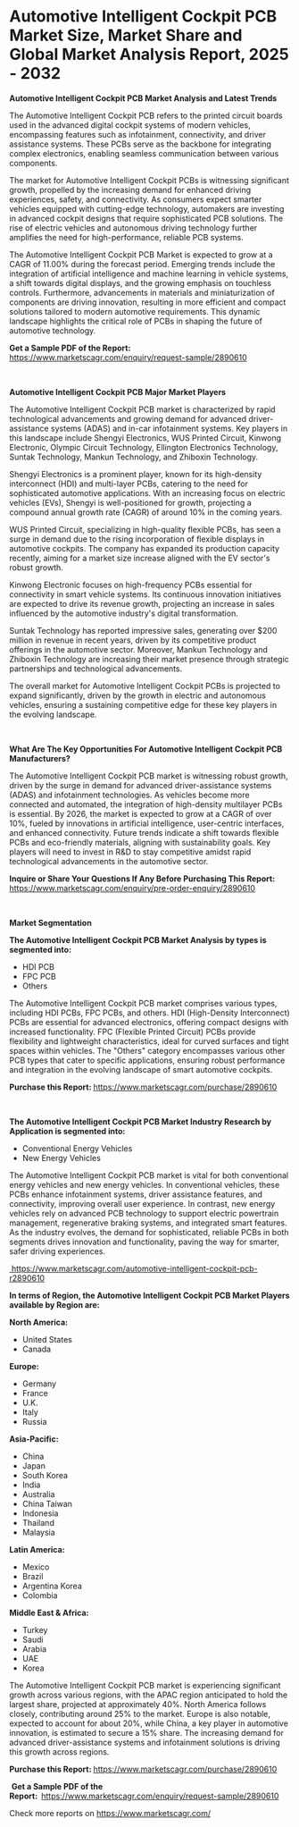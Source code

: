 <p><h1>Automotive Intelligent Cockpit PCB Market Size, Market Share and Global Market Analysis Report, 2025 - 2032</h1></p><p><strong>Automotive Intelligent Cockpit PCB Market Analysis and Latest Trends</strong></p>
<p><p>The Automotive Intelligent Cockpit PCB refers to the printed circuit boards used in the advanced digital cockpit systems of modern vehicles, encompassing features such as infotainment, connectivity, and driver assistance systems. These PCBs serve as the backbone for integrating complex electronics, enabling seamless communication between various components.</p><p>The market for Automotive Intelligent Cockpit PCBs is witnessing significant growth, propelled by the increasing demand for enhanced driving experiences, safety, and connectivity. As consumers expect smarter vehicles equipped with cutting-edge technology, automakers are investing in advanced cockpit designs that require sophisticated PCB solutions. The rise of electric vehicles and autonomous driving technology further amplifies the need for high-performance, reliable PCB systems.</p><p>The Automotive Intelligent Cockpit PCB Market is expected to grow at a CAGR of 11.00% during the forecast period. Emerging trends include the integration of artificial intelligence and machine learning in vehicle systems, a shift towards digital displays, and the growing emphasis on touchless controls. Furthermore, advancements in materials and miniaturization of components are driving innovation, resulting in more efficient and compact solutions tailored to modern automotive requirements. This dynamic landscape highlights the critical role of PCBs in shaping the future of automotive technology.</p></p>
<p><strong>Get a Sample PDF of the Report:&nbsp;</strong> <a href="https://www.marketscagr.com/enquiry/request-sample/2890610?utm_campaign=3192&utm_medium=2&utm_source=Github&utm_content=ia&utm_term=14032025&utm_id=automotive-intelligent-cockpit-pcb">https://www.marketscagr.com/enquiry/request-sample/2890610</a></p>
<p>&nbsp;</p>
<p><strong>Automotive Intelligent Cockpit PCB Major Market Players</strong></p>
<p><p>The Automotive Intelligent Cockpit PCB market is characterized by rapid technological advancements and growing demand for advanced driver-assistance systems (ADAS) and in-car infotainment systems. Key players in this landscape include Shengyi Electronics, WUS Printed Circuit, Kinwong Electronic, Olympic Circuit Technology, Ellington Electronics Technology, Suntak Technology, Mankun Technology, and Zhiboxin Technology.</p><p>Shengyi Electronics is a prominent player, known for its high-density interconnect (HDI) and multi-layer PCBs, catering to the need for sophisticated automotive applications. With an increasing focus on electric vehicles (EVs), Shengyi is well-positioned for growth, projecting a compound annual growth rate (CAGR) of around 10% in the coming years.</p><p>WUS Printed Circuit, specializing in high-quality flexible PCBs, has seen a surge in demand due to the rising incorporation of flexible displays in automotive cockpits. The company has expanded its production capacity recently, aiming for a market size increase aligned with the EV sector's robust growth.</p><p>Kinwong Electronic focuses on high-frequency PCBs essential for connectivity in smart vehicle systems. Its continuous innovation initiatives are expected to drive its revenue growth, projecting an increase in sales influenced by the automotive industry's digital transformation.</p><p>Suntak Technology has reported impressive sales, generating over $200 million in revenue in recent years, driven by its competitive product offerings in the automotive sector. Moreover, Mankun Technology and Zhiboxin Technology are increasing their market presence through strategic partnerships and technological advancements.</p><p>The overall market for Automotive Intelligent Cockpit PCBs is projected to expand significantly, driven by the growth in electric and autonomous vehicles, ensuring a sustaining competitive edge for these key players in the evolving landscape.</p></p>
<p>&nbsp;</p>
<p><strong>What Are The Key Opportunities For Automotive Intelligent Cockpit PCB Manufacturers?</strong></p>
<p><p>The Automotive Intelligent Cockpit PCB market is witnessing robust growth, driven by the surge in demand for advanced driver-assistance systems (ADAS) and infotainment technologies. As vehicles become more connected and automated, the integration of high-density multilayer PCBs is essential. By 2026, the market is expected to grow at a CAGR of over 10%, fueled by innovations in artificial intelligence, user-centric interfaces, and enhanced connectivity. Future trends indicate a shift towards flexible PCBs and eco-friendly materials, aligning with sustainability goals. Key players will need to invest in R&D to stay competitive amidst rapid technological advancements in the automotive sector.</p></p>
<p><strong>Inquire or Share Your Questions If Any Before Purchasing This Report:</strong> <a href="https://www.marketscagr.com/enquiry/pre-order-enquiry/2890610?utm_campaign=3192&utm_medium=2&utm_source=Github&utm_content=ia&utm_term=14032025&utm_id=automotive-intelligent-cockpit-pcb">https://www.marketscagr.com/enquiry/pre-order-enquiry/2890610</a></p>
<p>&nbsp;</p>
<p><strong>Market Segmentation</strong></p>
<p><strong>The Automotive Intelligent Cockpit PCB Market Analysis by types is segmented into:</strong></p>
<p><ul><li>HDI PCB</li><li>FPC PCB</li><li>Others</li></ul></p>
<p><p>The Automotive Intelligent Cockpit PCB market comprises various types, including HDI PCBs, FPC PCBs, and others. HDI (High-Density Interconnect) PCBs are essential for advanced electronics, offering compact designs with increased functionality. FPC (Flexible Printed Circuit) PCBs provide flexibility and lightweight characteristics, ideal for curved surfaces and tight spaces within vehicles. The "Others" category encompasses various other PCB types that cater to specific applications, ensuring robust performance and integration in the evolving landscape of smart automotive cockpits.</p></p>
<p><strong>Purchase this Report:&nbsp;</strong><a href="https://www.marketscagr.com/purchase/2890610?utm_campaign=3192&utm_medium=2&utm_source=Github&utm_content=ia&utm_term=14032025&utm_id=automotive-intelligent-cockpit-pcb">https://www.marketscagr.com/purchase/2890610</a></p>
<p>&nbsp;</p>
<p><strong>The Automotive Intelligent Cockpit PCB Market Industry Research by Application is segmented into:</strong></p>
<p><ul><li>Conventional Energy Vehicles</li><li>New Energy Vehicles</li></ul></p>
<p><p>The Automotive Intelligent Cockpit PCB market is vital for both conventional energy vehicles and new energy vehicles. In conventional vehicles, these PCBs enhance infotainment systems, driver assistance features, and connectivity, improving overall user experience. In contrast, new energy vehicles rely on advanced PCB technology to support electric powertrain management, regenerative braking systems, and integrated smart features. As the industry evolves, the demand for sophisticated, reliable PCBs in both segments drives innovation and functionality, paving the way for smarter, safer driving experiences.</p></p>
<p><a href="https://www.marketscagr.com/automotive-intelligent-cockpit-pcb-r2890610?utm_campaign=3192&utm_medium=2&utm_source=Github&utm_content=ia&utm_term=14032025&utm_id=automotive-intelligent-cockpit-pcb">&nbsp;https://www.marketscagr.com/automotive-intelligent-cockpit-pcb-r2890610</a></p>
<p><strong>In terms of Region, the Automotive Intelligent Cockpit PCB Market Players available by Region are:</strong></p>
<p>
    <p> <strong> North America: </strong>
        <ul>
            <li>United States</li>
            <li>Canada</li>
        </ul>
        </p> 
    <p> <strong> Europe: </strong>
        <ul>
            <li>Germany</li>
            <li>France</li>
            <li>U.K.</li>
            <li>Italy</li>
            <li>Russia</li>
        </ul>
        </p> 
    <p> <strong> Asia-Pacific: </strong>
        <ul>
            <li>China</li>
            <li>Japan</li>
            <li>South Korea</li>
            <li>India</li>
            <li>Australia</li>
            <li>China Taiwan</li>
            <li>Indonesia</li>
            <li>Thailand</li>
            <li>Malaysia</li>
        </ul>
        </p> 
    <p> <strong> Latin America: </strong>
        <ul>
            <li>Mexico</li>
            <li>Brazil</li>
            <li>Argentina Korea</li>
            <li>Colombia</li>
        </ul>
        </p> 
    <p> <strong> Middle East & Africa: </strong>
        <ul>
            <li>Turkey</li>
            <li>Saudi</li>
            <li>Arabia</li>
            <li>UAE</li>
            <li>Korea</li>
        </ul>
    </p>
    </p>
<p><p>The Automotive Intelligent Cockpit PCB market is experiencing significant growth across various regions, with the APAC region anticipated to hold the largest share, projected at approximately 40%. North America follows closely, contributing around 25% to the market. Europe is also notable, expected to account for about 20%, while China, a key player in automotive innovation, is estimated to secure a 15% share. The increasing demand for advanced driver-assistance systems and infotainment solutions is driving this growth across regions.</p></p>
<p><strong>Purchase this Report: </strong><a href="https://www.marketscagr.com/purchase/2890610?utm_campaign=3192&utm_medium=2&utm_source=Github&utm_content=ia&utm_term=14032025&utm_id=automotive-intelligent-cockpit-pcb">https://www.marketscagr.com/purchase/2890610</a></p>
<p>&nbsp;<strong>Get a Sample PDF of the Report:&nbsp;&nbsp;</strong><a href="https://www.marketscagr.com/enquiry/request-sample/2890610?utm_campaign=3192&utm_medium=2&utm_source=Github&utm_content=ia&utm_term=14032025&utm_id=automotive-intelligent-cockpit-pcb">https://www.marketscagr.com/enquiry/request-sample/2890610</a></p>
<p><strong></strong></p>
<p>Check more reports on <a href="https://www.marketscagr.com/?utm_campaign=3192&utm_medium=2&utm_source=Github&utm_content=ia&utm_term=14032025&utm_id=automotive-intelligent-cockpit-pcb">https://www.marketscagr.com/</a></p>